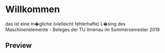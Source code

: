 # Willkommen

das ist eine m�gliche (vielleicht fehlerhafte) L�sing des Maschinenelemente - Beleges der TU Ilmenau im Sommersemester 2019

## Preview
